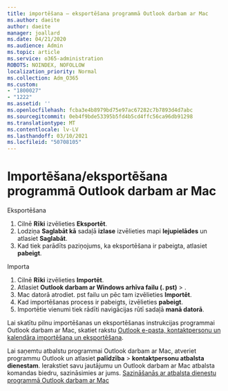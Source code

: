 ```yaml
---
title: importēšana — eksportēšana programmā Outlook darbam ar Mac
ms.author: daeite
author: daeite
manager: joallard
ms.date: 04/21/2020
ms.audience: Admin
ms.topic: article
ms.service: o365-administration
ROBOTS: NOINDEX, NOFOLLOW
localization_priority: Normal
ms.collection: Adm_O365
ms.custom:
- "1800027"
- "1222"
ms.assetid: ''
ms.openlocfilehash: fcba3e4b8979bd75e97ac67282c7b7893d4d7abc
ms.sourcegitcommit: 0eb4f9bde53395b5fd4b5cd4ffc56ca96db91298
ms.translationtype: MT
ms.contentlocale: lv-LV
ms.lasthandoff: 03/10/2021
ms.locfileid: "50708105"
---
```

# <a name="importexport-in-outlook-for-mac"></a>Importēšana/eksportēšana programmā Outlook darbam ar Mac 

Eksportēšana
1. Cilnē **Rīki** izvēlieties **Eksportēt**.
2. Lodziņa **Saglabāt kā** sadaļā **izlase** izvēlieties mapi **lejupielādes** un atlasiet **Saglabāt**.
3. Kad tiek parādīts paziņojums, ka eksportēšana ir pabeigta, atlasiet **pabeigt**.

Importa
1. Cilnē **Rīki** izvēlieties **Importēt**.
2. Atlasiet **Outlook darbam ar Windows arhīva failu (. pst)**  >  .
3. Mac datorā atrodiet. pst failu un pēc tam izvēlieties **Importēt**.
4. Kad importēšanas process ir pabeigts, izvēlieties **pabeigt**.
5. Importētie vienumi tiek rādīti navigācijas rūtī sadaļā **manā datorā**.

Lai skatītu pilnu importēšanas un eksportēšanas instrukcijas programmai Outlook darbam ar Mac, skatiet rakstu [Outlook e-pasta, kontaktpersonu un kalendāra importēšana un eksportēšana](https://support.office.com/article/92577192-3881-4502-b79d-c3bbada6c8ef#ID0EAACAAA=Mac). 

Lai saņemtu atbalstu programmai Outlook darbam ar Mac, atveriet programmu Outlook un atlasiet **palīdzība**  >  **kontaktpersonu atbalsta dienestam**. Ierakstiet savu jautājumu un Outlook darbam ar Mac atbalsta komandas biedru, sazināsimies ar jums. [Sazināšanās ar atbalsta dienestu programmā Outlook darbam ar Mac](https://support.microsoft.com/office/contact-support-within-outlook-for-mac-d0410177-8e65-4487-93f7-206a3a3d71a8)